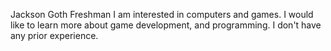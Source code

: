 Jackson Goth
Freshman
I am interested in computers and games.
I would like to learn more about game development, and programming.
I don't have any prior experience.